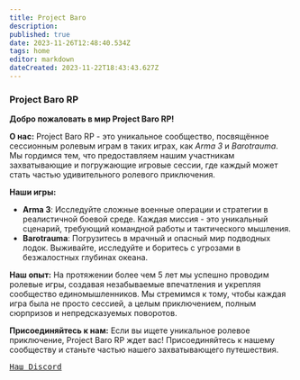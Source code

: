 ```yaml
---
title: Project Baro
description: 
published: true
date: 2023-11-26T12:48:40.534Z
tags: home
editor: markdown
dateCreated: 2023-11-22T18:43:43.627Z
---
```


### **Project Baro RP**

**Добро пожаловать в мир Project Baro RP!**

**О нас:**
Project Baro RP - это уникальное сообщество, посвящённое сессионным ролевым играм в таких играх, как *Arma 3* и *Barotrauma*. Мы гордимся тем, что предоставляем нашим участникам захватывающие и погружающие игровые сессии, где каждый может стать частью удивительного ролевого приключения.

**Наши игры:**
- **Arma 3**: Исследуйте сложные военные операции и стратегии в реалистичной боевой среде. Каждая миссия - это уникальный сценарий, требующий командной работы и тактического мышления.
- **Barotrauma**: Погрузитесь в мрачный и опасный мир подводных лодок. Выживайте, исследуйте и боритесь с угрозами в безжалостных глубинах океана.

**Наш опыт:**
На протяжении более чем 5 лет мы успешно проводим ролевые игры, создавая незабываемые впечатления и укрепляя сообщество единомышленников. Мы стремимся к тому, чтобы каждая игра была не просто сессией, а целым приключением, полным сюрпризов и непредсказуемых поворотов.

**Присоединяйтесь к нам:**
Если вы ищете уникальное ролевое приключение, Project Baro RP ждет вас! Присоединяйтесь к нашему сообществу и станьте частью нашего захватывающего путешествия.

<kbd>[Наш Discord](https://discord.gg/SvACFwa6Ju)</kbd>

